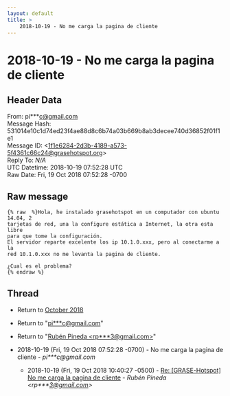```yaml
---
layout: default
title: >
    2018-10-19 - No me carga la pagina de cliente
---
```


# 2018-10-19 - No me carga la pagina de cliente

## Header Data

From: pi***c@gmail.com<br>
Message Hash: 531014e10c1d74ed23f4ae88d8c6b74a03b669b8ab3decee740d36852f01f1e1<br>
Message ID: \<1f1e6284-2d3b-4189-a573-5f4361c66c24@grasehotspot.org\><br>
Reply To: _N/A_<br>
UTC Datetime: 2018-10-19 07:52:28 UTC<br>
Raw Date: Fri, 19 Oct 2018 07:52:28 -0700<br>

## Raw message

```
{% raw  %}Hola, he instalado grasehotspot en un computador con ubuntu 14.04, 2 
tarjetas de red, una la configure estática a Internet, la otra esta libre 
para que tome la configuración.
El servidor reparte excelente los ip 10.1.0.xxx, pero al conectarme a la 
red 10.1.0.xxx no me levanta la pagina de cliente.

¿Cual es el problema?
{% endraw %}
```

## Thread

+ Return to [October 2018](/archive/2018/10)

+ Return to "[pi***c<span>@</span>gmail.com](/authors/pi___c_at_gmail_com)"
+ Return to "[Rubén Pineda <rp***3<span>@</span>gmail.com>](/authors/rp___3_at_gmail_com)"

+ 2018-10-19 (Fri, 19 Oct 2018 07:52:28 -0700) - No me carga la pagina de cliente - _pi***c@gmail.com_
  + 2018-10-19 (Fri, 19 Oct 2018 10:40:27 -0500) - [Re: [GRASE-Hotspot] No me carga la pagina de cliente](/archive/2018/10/4d09bd87e63ad6b8132547baa671d27ccc0381a617917616d7707c913c03e874) - _Rubén Pineda \<rp***3@gmail.com\>_

